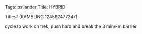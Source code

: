 Tags: psilander
Title: HYBRID
  
Title:# (RAMBLING 124592477247)  
  
cycle to work on trek, push hard and break the 3 min/km barrier